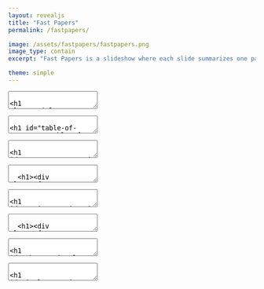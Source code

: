 ```yaml
---
layout: revealjs
title: "Fast Papers"
permalink: /fastpapers/

image: /assets/fastpapers/fastpapers.png
image_type: contain
excerpt: "Fast Papers is a slideshow where each slide summarizes one paper with few sentences and some graphics."

theme: simple
---
```


<style>
.reveal h1 {
  margin-bottom: 0;
}
.fastpapers__source {
  margin: 0 !important;
}
.fastpapers__tags {
  line-height: 0.5;
  margin-bottom: 0.5em;
}
.fastpapers__tags__tag {
  font-size: 12px;
  padding: 3px 5px;
  letter-spacing: 0;
  border-radius: 5px;
  line-height: 0.5;
}
h1 .fastpapers__tags__tag {
  font-family: "Lato", sans-serif;
  font-size: 24px;
  padding: 6px 10px;
  letter-spacing: 0;
  border-radius: 5px;
  line-height: 0.5;
}
/* Hex codes from https://digitalsynopsis.com/design/minimal-web-color-palettes-combination-hex-code/ */
.fastpapers__tags .fastpapers__tags__tag--venue {
  background-color: #355C7D;
  color: white !important;
}
.fastpapers__tags .fastpapers__tags__tag--venue:before {
  content: '🏬';
}
.fastpapers__tags .fastpapers__tags__tag--topic {
  background-color: #C06C84;
  color: white !important;
}
.fastpapers__tags .fastpapers__tags__tag--topic:before {
  content: '🔍';
}
</style>





<section class="center" data-markdown><textarea data-template>

<h1 class="title">Fast Papers</h1>


Seungjae Ryan Lee / [endtoendAI](https://www.endtoend.ai)

Each slide summarizes a paper with few sentences and some graphics.

<div class="w60">
  <img style="margin: 0;" src="{{ absolute_url }}/assets/fastpapers/phd092815s.gif" alt="">
  <p style="margin: 0; opacity: 0.5;">"Piled Higher and Deeper" by Jorge Cham www.phdcomics.com</p>
</div>

</textarea></section>





<section id="toc" data-markdown><textarea data-template>

# Table of Contents
1. [Observational Overfitting in Reinforcement Learning](#obs-overfit)
2. [Implementation Matters in Deep RL: A Case Study on PPO and TRPO](#implementation-matters)

</textarea></section>






<section>

  <section id="venues" data-markdown><textarea data-template>

  # Venues

  <ol>
  <li><div class="fastpapers__tags"><a class="fastpapers__tags__tag fastpapers__tags__tag--venue" href="#venue-iclr2020">ICLR2020</a></div></li>
  </ol>

  </textarea></section>



  <section id="venue-iclr2020" data-markdown><textarea data-template>

  <h1><div class="fastpapers__tags"><a class="fastpapers__tags__tag fastpapers__tags__tag--venue" href="#venue-iclr2020">ICLR2020</a></div></h1>

  1. [Observational Overfitting in Reinforcement Learning](#obs-overfit)
  2. [Implementation Matters in Deep RL: A Case Study on PPO and TRPO](#implementation-matters)

  </textarea></section>

</section>





<section>

  <section id="topics" data-markdown><textarea data-template>

  # Topics

  <ol>
  <li><div class="fastpapers__tags"><a class="fastpapers__tags__tag fastpapers__tags__tag--topic" href="#topic-reinforcement-learning">Reinforcement Learning</a></div></li>
  </ol>

  </textarea></section>



  <section id="topic-reinforcement-learning" data-markdown><textarea data-template>

  <h1><div class="fastpapers__tags"><a class="fastpapers__tags__tag fastpapers__tags__tag--topic" href="#topic-reinforcement-learning">Reinforcement Learning</a></div></h1>

  1. [Observational Overfitting in Reinforcement Learning](#obs-overfit)
  2. [Implementation Matters in Deep RL: A Case Study on PPO and TRPO](#implementation-matters)

  </textarea></section>

</section>













<section id="obs-overfit" data-markdown><textarea data-template>

# Observational Overfitting in Reinforcement Learning

<p class="fastpapers__source">
<span class="fastpapers__source__authors">Song et al., 2019</span>
|
<a class="fastpapers__source__link" href="https://arxiv.org/abs/1912.02975">https://arxiv.org/abs/1912.02975</a>
</p>

<div class="fastpapers__tags">
<a class="fastpapers__tags__tag fastpapers__tags__tag--venue" href="#venue-iclr2020">ICLR2020</a>
<a class="fastpapers__tags__tag fastpapers__tags__tag--topic" href="#topic-reinforcement-learning">Reinforcement Learning</a>
</div>

<div class="w60">
  <img src="{{ absolute_url }}/assets/fastpapers/obs-overfit/obs_overfit.png" alt="">
</div>

- Agents can overfit to parts of observation irrelevant to MDP dynamics such as the scoreboard or the background, as they are correlated with progress.
- Observational overfitting hurts agent's generalization.
- Overparametrization can mitigate observational overfitting and improve generalization.

</textarea></section>




<section id="implementation-matters" data-markdown><textarea data-template>

# Implementation Matters in Deep RL: A Case Study on PPO and TRPO

<p class="fastpapers__source">
<span class="fastpapers__source__authors">Engstrom et al., 2019</span>
|
<a class="fastpapers__source__link" href="https://openreview.net/forum?id=r1etN1rtPB">https://openreview.net/forum?id=r1etN1rtPB</a>
</p>

<div class="fastpapers__tags">
<a class="fastpapers__tags__tag fastpapers__tags__tag--venue" href="#venue-iclr2020">ICLR2020</a>
<a class="fastpapers__tags__tag fastpapers__tags__tag--topic" href="#topic-reinforcement-learning">Reinforcement Learning</a>
</div>

<div >
  <img class="w40" src="{{ absolute_url }}/assets/fastpapers/implementation-matters/definition.png" alt="">
  <img class="w50" src="{{ absolute_url }}/assets/fastpapers/implementation-matters/table23.png" alt="">
</div>

- Proximal Policy Optimization (PPO) has a lot of "code-level optimizations" such as value function clipping, reward scaling, orthogonal initialization, layer scaling, and learning rate annealing.
- An ablation study shows that the clipping objective of PPO is not as important as its code-level optimizations. 
  - PPO without clipped objective (PPO-NoClip) achieves similar performance to PPO.
  - TRPO with the "code-level optimizations" (TRPO+) performs better than PPO in 3 of 4 tasks.
- The clipped objective fails to maintain the KL-based trust region of PPO, but it is maintained by its code-level optimizations.

</textarea></section>
